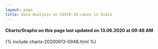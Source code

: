 ```yaml
---
layout: page
title: Data-Analysis on COVID-19 cases in India
---
```

#### Charts/Graphs on this page last updated on 13.06.2020 at 09:48 AM
{% include charts-20200613-0948.html %}